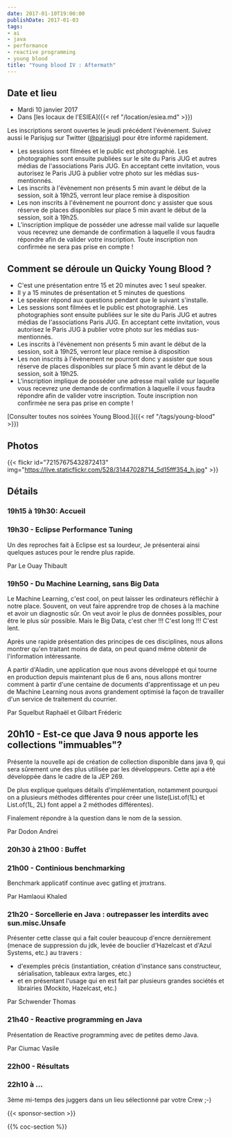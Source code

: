 ```yaml
---
date: 2017-01-10T19:00:00
publishDate: 2017-01-03
tags:
- ai
- java
- performance
- reactive programming
- young blood
title: "Young blood IV : Aftermath"
---
```


## Date et lieu

- Mardi 10 janvier 2017
- Dans [les locaux de l'ESIEA]({{< ref "/location/esiea.md" >}})

Les inscriptions seront ouvertes le jeudi précédent l'évènement. Suivez aussi le Parisjug sur Twitter ([@parisjug](https://twitter.com/parisjug)) pour être informé rapidement.
- Les sessions sont filmées et le public est photographié. Les photographies sont ensuite publiées sur le site du Paris JUG et autres médias de l'associations Paris JUG. En acceptant cette invitation, vous autorisez le Paris JUG à publier votre photo sur les médias sus-mentionnés.
- Les inscrits à l'évènement non présents 5 min avant le début de la session, soit à 19h25, verront leur place remise à disposition
- Les non inscrits à l'évènement ne pourront donc y assister que sous réserve de places disponibles sur place 5 min avant le début de la session, soit à 19h25.
- L’inscription implique de posséder une adresse mail valide sur laquelle vous recevrez une demande de confirmation à laquelle il vous faudra répondre afin de valider votre inscription. Toute inscription non confirmée ne sera pas prise en compte !


## Comment se déroule un Quicky Young Blood ?

- C'est une présentation entre 15 et 20 minutes avec 1 seul speaker.
- Il y a 15 minutes de présentation et 5 minutes de questions
- Le speaker répond aux questions pendant que le suivant s'installe.
- Les sessions sont filmées et le public est photographié. Les photographies sont ensuite publiées sur le site du Paris JUG et autres médias de l'associations Paris JUG. En acceptant cette invitation, vous autorisez le Paris JUG à publier votre photo sur les médias sus-mentionnés.
- Les inscrits à l'évènement non présents 5 min avant le début de la session, soit à 19h25, verront leur place remise à disposition
- Les non inscrits à l'évènement ne pourront donc y assister que sous réserve de places disponibles sur place 5 min avant le début de la session, soit à 19h25.
- L’inscription implique de posséder une adresse mail valide sur laquelle vous recevrez une demande de confirmation à laquelle il vous faudra répondre afin de valider votre inscription. Toute inscription non confirmée ne sera pas prise en compte !

[Consulter toutes nos soirées Young Blood.]({{< ref "/tags/young-blood" >}})

## Photos

{{< flickr id="72157675432872413" img="https://live.staticflickr.com/528/31447028714_5d15fff354_h.jpg" >}}


## Détails

### 19h15 à 19h30: Accueil

### 19h30 - Eclipse Performance Tuning

Un des reproches fait à Eclipse est sa lourdeur, Je présenterai ainsi quelques astuces pour le rendre plus rapide.

Par Le Ouay Thibault

### 19h50 - Du Machine Learning, sans Big Data

Le Machine Learning, c'est cool, on peut laisser les ordinateurs réfléchir à notre place. Souvent, on veut faire apprendre trop de choses à la machine et avoir un diagnostic sûr. On veut avoir le plus de données possibles, pour être le plus sûr possible. Mais le Big Data, c'est cher !!! C'est long !!! C'est lent.

Après une rapide présentation des principes de ces disciplines, nous allons montrer qu'en traitant moins de data, on peut quand même obtenir de l'information intéressante.

A partir d'Aladin, une application que nous avons développé et qui tourne en production depuis maintenant plus de 6 ans, nous allons montrer comment à partir d'une centaine de documents d'apprentissage et un peu de Machine Learning nous avons grandement optimisé la façon de travailler d'un service de traitement du courrier.

Par Squelbut Raphaël et Gilbart Fréderic

## 20h10 - Est-ce que Java 9 nous apporte les collections "immuables"?

Présente la nouvelle api de création de collection disponible dans java 9, qui sera sûrement une des plus utilisée par les développeurs. Cette api a été développée dans le cadre de la JEP 269.

De plus explique quelques détails d'implémentation, notamment pourquoi on a plusieurs méthodes différentes pour créer une liste(List.of(1L) et List.of(1L, 2L) font appel a 2 méthodes différentes).

Finalement répondre à la question dans le nom de la session.

Par Dodon Andrei

### 20h30 à 21h00 : Buffet

### 21h00 - Continious benchmarking

Benchmark applicatif continue avec gatling et jmxtrans.

Par Hamlaoui Khaled

### 21h20 - Sorcellerie en Java : outrepasser les interdits avec sun.misc.Unsafe

Présenter cette classe qui a fait couler beaucoup d'encre dernièrement (menace de suppression du jdk, levée de bouclier d'Hazelcast et d'Azul Systems, etc.) au travers :

- d'exemples précis (instantiation, création d'instance sans constructeur, sérialisation, tableaux extra larges, etc.)
- et en présentant l'usage qui en est fait par plusieurs grandes sociétés et librairies (Mockito, Hazelcast, etc.)

Par Schwender Thomas

### 21h40 - Reactive programming en Java

Présentation de Reactive programming avec de petites demo Java.

Par Ciumac Vasile

### 22h00 - Résultats

### 22h10 à ...

3ème mi-temps des juggers dans un lieu sélectionné par votre Crew ;-)

{{< sponsor-section >}}

{{% coc-section %}}

